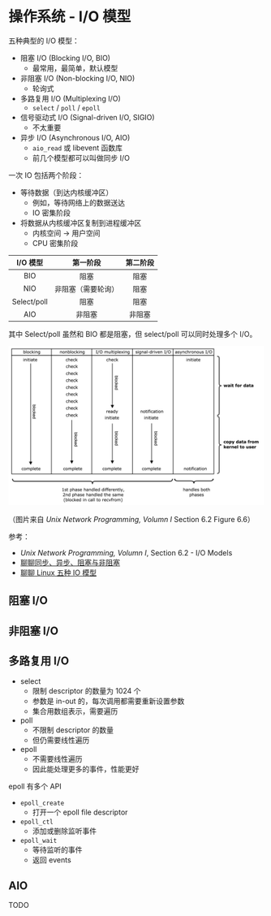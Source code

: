 # 操作系统 - I/O 模型

五种典型的 I/O 模型：

+ 阻塞 I/O (Blocking I/O, BIO)
  + 最常用，最简单，默认模型
+ 非阻塞 I/O (Non-blocking I/O, NIO)
  + 轮询式
+ 多路复用 I/O (Multiplexing I/O)
  + `select` / `poll` / `epoll`
+ 信号驱动式 I/O (Signal-driven I/O, SIGIO)
  + 不太重要
+ 异步 I/O (Asynchronous I/O, AIO)
  + `aio_read` 或 libevent 函数库
  + 前几个模型都可以叫做同步 I/O

一次 IO 包括两个阶段：

+ 等待数据（到达内核缓冲区）
  + 例如，等待网络上的数据送达
  + IO 密集阶段
+ 将数据从内核缓冲区复制到进程缓冲区
  + 内核空间 -> 用户空间
  + CPU 密集阶段

| I/O 模型 | 第一阶段 | 第二阶段 |
| :-: | :-: | :-: |
| BIO | 阻塞 | 阻塞 |
| NIO | 非阻塞（需要轮询）| 阻塞 |
| Select/poll | 阻塞 | 阻塞 |
| AIO | 非阻塞 | 非阻塞 |

其中 Select/poll 虽然和 BIO 都是阻塞，但 select/poll 可以同时处理多个 I/O。

![Five I/O models](img/io-models.png)

（图片来自 _Unix Network Programming, Volumn I_ Section 6.2 Figure 6.6）

参考：

+ _Unix Network Programming, Volumn I_, Section 6.2 - I/O Models
+ [聊聊同步、异步、阻塞与非阻塞](https://www.jianshu.com/p/aed6067eeac9)
+ [聊聊 Linux 五种 IO 模型](https://www.jianshu.com/p/486b0965c296)

## 阻塞 I/O

## 非阻塞 I/O

## 多路复用 I/O

+ select
  + 限制 descriptor 的数量为 1024 个
  + 参数是 in-out 的，每次调用都需要重新设置参数
  + 集合用数组表示，需要遍历
+ poll
  + 不限制 descriptor 的数量
  + 但仍需要线性遍历
+ epoll
  + 不需要线性遍历
  + 因此能处理更多的事件，性能更好

epoll 有多个 API

+ `epoll_create`
  + 打开一个 epoll file descriptor
+ `epoll_ctl`
  + 添加或删除监听事件
+ `epoll_wait`
  + 等待监听的事件
  + 返回 events

## AIO

TODO